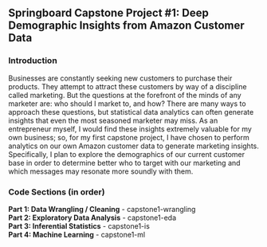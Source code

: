 ## Springboard Capstone Project #1: Deep Demographic Insights from Amazon Customer Data

### Introduction
Businesses are constantly seeking new customers to purchase their products. They attempt to attract these customers by way of a discipline called marketing. But the questions at the forefront of the minds of any marketer are: who should I market to, and how? There are many ways to approach these questions, but statistical data analytics can often generate insights that even the most seasoned marketer may miss. As an entrepreneur myself, I would find these insights extremely valuable for my own business; so, for my first capstone project, I have chosen to perform analytics on our own Amazon customer data to generate marketing insights. Specifically, I plan to explore the demographics of our current customer base in order to determine better who to target with our marketing and which messages may resonate more soundly with them.

### Code Sections (in order)
**Part 1: Data Wrangling / Cleaning** - capstone1-wrangling
<br>
**Part 2: Exploratory Data Analysis** - capstone1-eda
<br>
**Part 3: Inferential Statistics** - capstone1-is
<br>
**Part 4: Machine Learning** - capstone1-ml